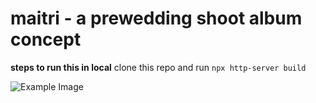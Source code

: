# maitri - a prewedding shoot album concept

**steps to run this in local**
clone this repo and run
`npx http-server build`

![Example Image](src/images/maitri-screenshot.png)
